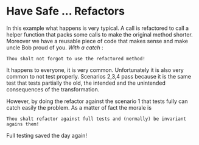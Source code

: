 # Have Safe ... Refactors

In this example what happens is very typical. A call is refactored to call a helper function that packs some calls to make the original method shorter.
Moreover we have a reusable piece of code that makes sense and make uncle Bob proud of you. *With a catch* :

    Thou shalt not forgot to use the refactored method!

It happens to everyone, it is very common. Unfortunately it is also very common to not test properly. Scenarios 2,3,4 pass because it is the same test that tests partially the old, the intended and the unintended consequences of the transformation.

However, by doing the refactor against the scenario 1 that tests fully can catch easily the problem. As a matter of fact the morale is


    Thou shalt refactor against full tests and (normally) be invariant agains them!
    
Full testing saved the day again!
